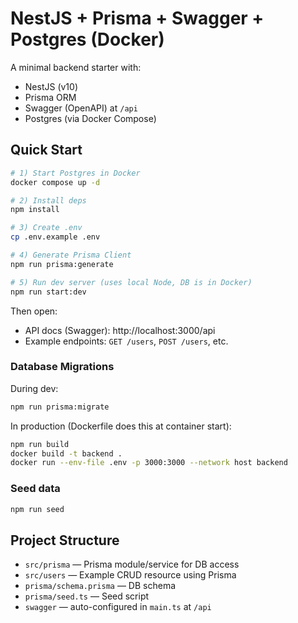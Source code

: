 # NestJS + Prisma + Swagger + Postgres (Docker)

A minimal backend starter with:
- NestJS (v10)
- Prisma ORM
- Swagger (OpenAPI) at `/api`
- Postgres (via Docker Compose)

## Quick Start

```bash
# 1) Start Postgres in Docker
docker compose up -d

# 2) Install deps
npm install

# 3) Create .env
cp .env.example .env

# 4) Generate Prisma Client
npm run prisma:generate

# 5) Run dev server (uses local Node, DB is in Docker)
npm run start:dev
```

Then open:  
- API docs (Swagger): http://localhost:3000/api
- Example endpoints: `GET /users`, `POST /users`, etc.

### Database Migrations
During dev:
```bash
npm run prisma:migrate
```

In production (Dockerfile does this at container start):
```bash
npm run build
docker build -t backend .
docker run --env-file .env -p 3000:3000 --network host backend
```

### Seed data
```bash
npm run seed
```

## Project Structure
- `src/prisma` — Prisma module/service for DB access
- `src/users` — Example CRUD resource using Prisma
- `prisma/schema.prisma` — DB schema
- `prisma/seed.ts` — Seed script
- `swagger` — auto-configured in `main.ts` at `/api`
